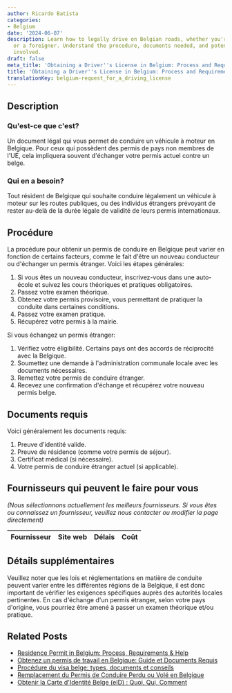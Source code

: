 ```yaml
---
author: Ricardo Batista
categories:
- Belgium
date: '2024-06-07'
description: Learn how to legally drive on Belgian roads, whether you're a resident
  or a foreigner. Understand the procedure, documents needed, and potential costs
  involved.
draft: false
meta_title: 'Obtaining a Driver''s License in Belgium: Process and Requirements'
title: 'Obtaining a Driver''s License in Belgium: Process and Requirements'
translationKey: belgium-request_for_a_driving_license
---
```


## Description
### Qu'est-ce que c'est?
Un document légal qui vous permet de conduire un véhicule à moteur en Belgique. Pour ceux qui possèdent des permis de pays non membres de l'UE, cela impliquera souvent d'échanger votre permis actuel contre un belge.

### Qui en a besoin?
Tout résident de Belgique qui souhaite conduire légalement un véhicule à moteur sur les routes publiques, ou des individus étrangers prévoyant de rester au-delà de la durée légale de validité de leurs permis internationaux.

## Procédure
La procédure pour obtenir un permis de conduire en Belgique peut varier en fonction de certains facteurs, comme le fait d'être un nouveau conducteur ou d'échanger un permis étranger. Voici les étapes générales:

1. Si vous êtes un nouveau conducteur, inscrivez-vous dans une auto-école et suivez les cours théoriques et pratiques obligatoires.
2. Passez votre examen théorique.
3. Obtenez votre permis provisoire, vous permettant de pratiquer la conduite dans certaines conditions.
4. Passez votre examen pratique.
5. Récupérez votre permis à la mairie.

Si vous échangez un permis étranger:

1. Vérifiez votre éligibilité. Certains pays ont des accords de réciprocité avec la Belgique.
2. Soumettez une demande à l'administration communale locale avec les documents nécessaires.
3. Remettez votre permis de conduire étranger.
4. Recevez une confirmation d'échange et récupérez votre nouveau permis belge.

## Documents requis
Voici généralement les documents requis:

1. Preuve d'identité valide.
2. Preuve de résidence (comme votre permis de séjour).
3. Certificat médical (si nécessaire).
4. Votre permis de conduire étranger actuel (si applicable).

## Fournisseurs qui peuvent le faire pour vous

_(Nous sélectionnons actuellement les meilleurs fournisseurs. Si vous êtes ou connaissez un fournisseur, veuillez nous contacter ou modifier la page directement)_

| Fournisseur     |     Site web    |     Délais       |       Coût       |
| --------------- | --------------- |  :-------------: | :-------------: |

## Détails supplémentaires
Veuillez noter que les lois et réglementations en matière de conduite peuvent varier entre les différentes régions de la Belgique, il est donc important de vérifier les exigences spécifiques auprès des autorités locales pertinentes. En cas d'échange d'un permis étranger, selon votre pays d'origine, vous pourriez être amené à passer un examen théorique et/ou pratique.


## Related Posts

- [Residence Permit in Belgium: Process, Requirements & Help](https://tramitit.com/fr/guides/belgium/demande_de_titre_de_sejour/)
- [Obtenez un permis de travail en Belgique: Guide et Documents Requis](https://tramitit.com/fr/guides/belgium/demande_de_permis_de_travail/)
- [Procédure du visa belge: types, documents et conseils](https://tramitit.com/fr/guides/belgium/demande_de_visa/)
- [Remplacement du Permis de Conduire Perdu ou Volé en Belgique](https://tramitit.com/fr/guides/belgium/demande_de_remplacement_de_permis_de_conduire/)
- [Obtenir la Carte d'Identité Belge (eID) : Quoi, Qui, Comment](https://tramitit.com/fr/guides/belgium/demande_de_carte_didentite/)